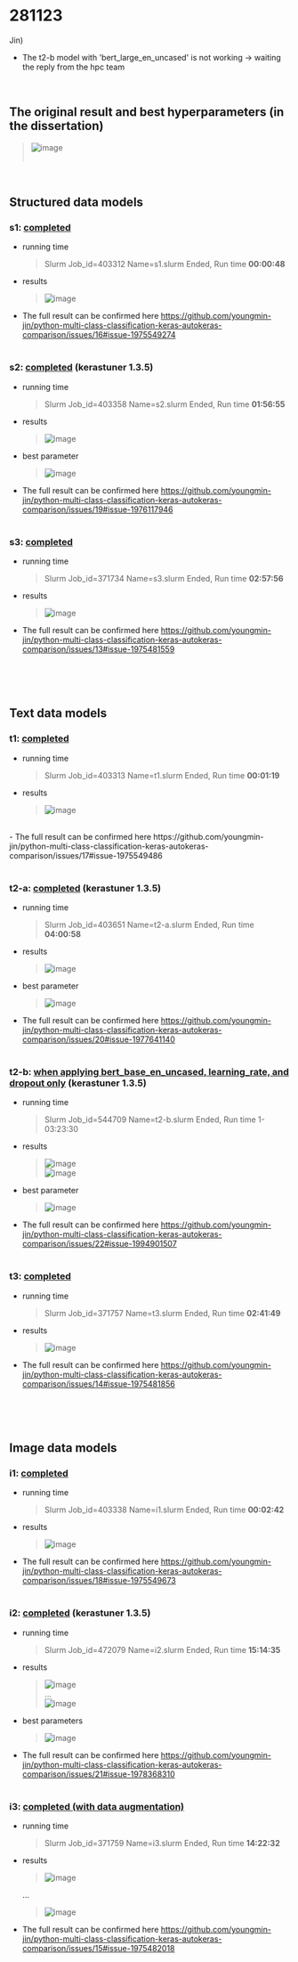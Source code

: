 # 281123
Jin) 
- The t2-b model with 'bert_large_en_uncased' is not working -> waiting the reply from the hpc team
<br/>

## The original result and best hyperparameters (in the dissertation)<br/>
  > ![image](https://github.com/youngmin-jin/python-multi-class-classification-keras-autokeras-comparison/assets/135728064/5f88408a-13fc-4942-9130-14bc750f3313) <br/><br/>
<br/>

## Structured data models
### s1: <ins>completed</ins>
  - running time
    > Slurm Job_id=403312 Name=s1.slurm Ended, Run time **00:00:48**
  - results
    > ![image](https://github.com/youngmin-jin/python-multi-class-classification-keras-autokeras-comparison/assets/135728064/34607aa9-d5df-4eb1-82e1-dfff86cc821b) <br/>
  - The full result can be confirmed here https://github.com/youngmin-jin/python-multi-class-classification-keras-autokeras-comparison/issues/16#issue-1975549274 <br/><br/>

### s2: <ins>completed</ins> (kerastuner 1.3.5)
  - running time
    >  Slurm Job_id=403358 Name=s2.slurm Ended, Run time **01:56:55**
  - results
    > ![image](https://github.com/youngmin-jin/python-multi-class-classification-keras-autokeras-comparison/assets/135728064/af2357fd-e5a0-4cde-af09-156bb8a9dee8) <br/>
  - best parameter
    > ![image](https://github.com/youngmin-jin/python-multi-class-classification-keras-autokeras-comparison/assets/135728064/f08db9d0-0803-46e7-bb07-f4aac46c4b14)
  - The full result can be confirmed here https://github.com/youngmin-jin/python-multi-class-classification-keras-autokeras-comparison/issues/19#issue-1976117946 <br/><br/>

### s3: <ins>completed</ins>
  - running time
    > Slurm Job_id=371734 Name=s3.slurm Ended, Run time **02:57:56**
  - results
    > ![image](https://github.com/youngmin-jin/python-multi-class-classification-keras-autokeras-comparison/assets/135728064/9df30d05-6f07-49b5-ae95-46d154a8c4eb) <br/>
  - The full result can be confirmed here https://github.com/youngmin-jin/python-multi-class-classification-keras-autokeras-comparison/issues/13#issue-1975481559 <br/><br/>

<br/><br/>

## Text data models
### t1: <ins>completed</ins>
  - running time
    >  Slurm Job_id=403313 Name=t1.slurm Ended, Run time **00:01:19**
  - results
    > ![image](https://github.com/youngmin-jin/python-multi-class-classification-keras-autokeras-comparison/assets/135728064/2133f1e6-1044-4579-8953-ee21b73ae21f)
 <br/>
  - The full result can be confirmed here https://github.com/youngmin-jin/python-multi-class-classification-keras-autokeras-comparison/issues/17#issue-1975549486 <br/><br/>

### t2-a: <ins>completed</ins> (kerastuner 1.3.5)
  - running time
    > Slurm Job_id=403651 Name=t2-a.slurm Ended, Run time **04:00:58**
  - results
    > ![image](https://github.com/youngmin-jin/python-multi-class-classification-keras-autokeras-comparison/assets/135728064/5afdfd16-4840-4874-9618-3872576d1c40) <br/>
  - best parameter
    > ![image](https://github.com/youngmin-jin/python-multi-class-classification-keras-autokeras-comparison/assets/135728064/1cd8df18-0ee0-4381-b087-2228f3970a91)
  - The full result can be confirmed here https://github.com/youngmin-jin/python-multi-class-classification-keras-autokeras-comparison/issues/20#issue-1977641140 <br/><br/>

### t2-b: <ins>when applying bert_base_en_uncased, learning_rate, and dropout only</ins> (kerastuner 1.3.5)
  - running time
    > Slurm Job_id=544709 Name=t2-b.slurm Ended, Run time 1-03:23:30 
  - results
    > ![image](https://github.com/youngmin-jin/python-multi-class-classification-keras-autokeras-comparison/assets/135728064/6693b5f7-aecc-4fe7-a2c1-d3fea26a827e) <br/>
    > ![image](https://github.com/youngmin-jin/python-multi-class-classification-keras-autokeras-comparison/assets/135728064/7b962d72-6dd4-4111-af4f-b70ed8792d99)
  - best parameter
    > ![image](https://github.com/youngmin-jin/python-multi-class-classification-keras-autokeras-comparison/assets/135728064/9f07876e-e4fd-454c-a4ab-cc11f7767c67)
  - The full result can be confirmed here https://github.com/youngmin-jin/python-multi-class-classification-keras-autokeras-comparison/issues/22#issue-1994901507 <br/><br/>

### t3: <ins>completed</ins> 
  - running time
    >  Slurm Job_id=371757 Name=t3.slurm Ended, Run time **02:41:49**
  - results
    >  ![image](https://github.com/youngmin-jin/python-multi-class-classification-keras-autokeras-comparison/assets/135728064/3da2ef1a-c5ad-40c4-8f08-0c70cd940efe) <br/>
  - The full result can be confirmed here https://github.com/youngmin-jin/python-multi-class-classification-keras-autokeras-comparison/issues/14#issue-1975481856 <br/><br/>

<br/><br/>

## Image data models
### i1: <ins>completed</ins>
  - running time
    >  Slurm Job_id=403338 Name=i1.slurm Ended, Run time **00:02:42**
  - results
    > ![image](https://github.com/youngmin-jin/python-multi-class-classification-keras-autokeras-comparison/assets/135728064/c1d9c0c3-d90e-4ed8-bd52-db24b88ddf40) <br/>
  - The full result can be confirmed here https://github.com/youngmin-jin/python-multi-class-classification-keras-autokeras-comparison/issues/18#issue-1975549673 <br/><br/>

### i2: <ins>completed</ins> (kerastuner 1.3.5)
  - running time
    >  Slurm Job_id=472079 Name=i2.slurm Ended, Run time **15:14:35**
  - results
    > ![image](https://github.com/youngmin-jin/python-multi-class-classification-keras-autokeras-comparison/assets/135728064/4c4f08ed-7004-45d2-9b66-91fc60377530) <br/>
    ... <br/>
    > ![image](https://github.com/youngmin-jin/python-multi-class-classification-keras-autokeras-comparison/assets/135728064/72f5aca4-da6c-45f4-b83c-9f33c8f529b8)
  - best parameters
    > ![image](https://github.com/youngmin-jin/python-multi-class-classification-keras-autokeras-comparison/assets/135728064/dbbc5ac8-9d14-45e7-83fc-552b0d6fe57a) <br/>
  - The full result can be confirmed here https://github.com/youngmin-jin/python-multi-class-classification-keras-autokeras-comparison/issues/21#issue-1978368310 <br/><br/>

### i3: <ins>completed (with data augmentation)</ins>
  - running time
    > Slurm Job_id=371759 Name=i3.slurm Ended, Run time **14:22:32**
  - results
    > ![image](https://github.com/youngmin-jin/python-multi-class-classification-keras-autokeras-comparison/assets/135728064/2aae98e8-5bef-4983-b6cb-2bec5053df95) <br/>
    
    ...

    > ![image](https://github.com/youngmin-jin/python-multi-class-classification-keras-autokeras-comparison/assets/135728064/f02f71b9-5985-4879-bc3f-1d19d061ea6a) <br/>
  - The full result can be confirmed here https://github.com/youngmin-jin/python-multi-class-classification-keras-autokeras-comparison/issues/15#issue-1975482018 <br/><br/>





